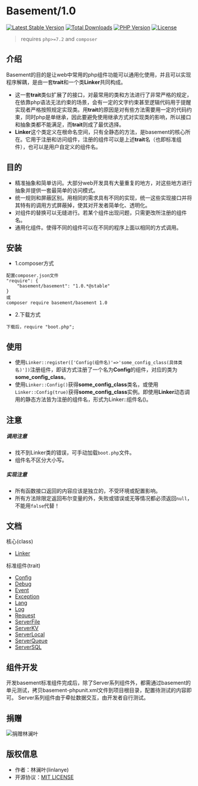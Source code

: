 # Basement/1.0
[![Latest Stable Version](https://poser.pugx.org/basement/basement/v/stable)](https://packagist.org/packages/basement/basement)
[![Total Downloads](https://poser.pugx.org/basement/basement/downloads)](https://packagist.org/packages/basement/basement)
[![PHP Version](https://img.shields.io/badge/php-%3E%3D7.2-8892BF.svg)](http://www.php.net/)
[![License](https://poser.pugx.org/basement/basement/license)](https://packagist.org/packages/basement/basement)
> requires `php>=7.2` and `composer`

## 介绍

Basement的目的是让web中常用的php组件功能可以通用化使用，并且可以实现程序解耦，是由一套**trait**和一个类**Linker**共同构成。

* 这一套**trait**类似扩展了的接口，对最常用的类和方法进行了非常严格的规定，在依靠php语法无法约束的场景，会有一定的文字约束甚至逻辑代码用于提醒实现者严格按照规定实现类。用**trait**的原因是对有些方法需要用一定的代码约束，同时php是单继承，因此要避免使用继承方式对实现类的影响，所以接口和抽象类都不能满足，而**trait**则成了最优选择。
* **Linker**这个类定义在根命名空间，只有全静态的方法，是basement的核心所在。它用于注册和访问组件，注册的组件可以是上述**trait**名（也即标准组件），也可以是用户自定义的组件名。



## 目的

* 精准抽象和简单访问。大部分web开发具有大量重复的地方，对这些地方进行抽象并提供一套最简单的访问模式。
* 统一规则和屏蔽区别。用相同的需求具有不同的实现，统一这些实现接口并将其特有的调用方式屏蔽掉，使其对开发者简单化、透明化。
* 对组件的替换可以无缝进行。若某个组件出现问题，只需更改所注册的组件名。
* 通用化组件。使得不同的组件可以在不同的程序上面以相同的方式调用。


## 安装

* 1.composer方式
```
配置composer.json文件
"require": {
    "basement/basement": "1.0.*@stable"
}
或
composer require basement/basement 1.0
```

* 2.下载方式
```
下载后，require "boot.php";
```


## 使用

* 使用`Linker::register(['Config(组件名)'=>'some_config_class(具体类名)'])`注册组件，即该方式注册了一个名为**Config**的组件，对应的类为**some_config_class**。
* 使用`Linker::Config()`获得**some_config_class**类名，或使用`Linker::Config(true)`获得**some_config_class**实例。即使用**Linker**动态调用的静态方法皆为注册的组件名，形式为Linker::组件名()。


## 注意

##### 调用注意
* 找不到Linker类的错误，可手动加载`boot.php`文件。
* 组件名不区分大小写。

##### 实现注意
* 所有函数接口返回的内容应该是独立的，不受环境或配置影响。
* 所有方法除限定返回布尔变量的外，失败或错误或无等情况都必须返回`null`，不能用`false`代替！


## 文档
核心(class)

* [Linker](Linker.md)

标准组件(trait)

* [Config](Config.md)
* [Debug](Debug.md)
* [Event](Event.md)
* [Exception](Exception.md)
* [Lang](Lang.md)
* [Log](Log.md)
* [Request](Request.md)
* [ServerFile](ServerFile.md)
* [ServerKV](ServerKV.md)
* [ServerLocal](ServerLocal.md)
* [ServerQueue](ServerQueue.md)
* [ServerSQL](ServerSQL.md)


## 组件开发

开发basement标准组件完成后，除了Server系列组件外，都需通过basement的单元测试，拷贝basement-phpunit.xml文件到项目根目录，配置待测试的内容即可。
Server系列组件由于牵扯数据交互，由开发者自行测试。


## 捐赠
![捐赠林澜叶](https://img.lin-php.com/donations.png)

## 版权信息
* 作者：林澜叶(linlanye)
* 开源协议：[MIT LICENSE](LICENSE)

